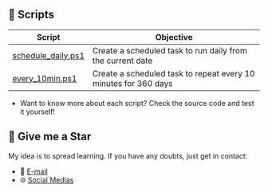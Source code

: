 ## 🧾 Scripts
| Script | Objective |
|---|---|
| [schedule_daily.ps1](/sql-server/schedule_daily.ps1) | Create a scheduled task to run daily from the current date |
| [every_10min.ps1](/sql-server/every_05min.ps1) | Create a scheduled task to repeat every 10 minutes for 360 days |

- Want to know more about each script? Check the source code and test it yourself!

## 🏅 Give me a Star
My idea is to spread learning. If you have any doubts, just get in contact:  
- 📧 [E-mail](mailto:lorenzouriel@gmail.com)  
- 🌐 [Social Medias](https://linktr.ee/lorenzo_uriel)
